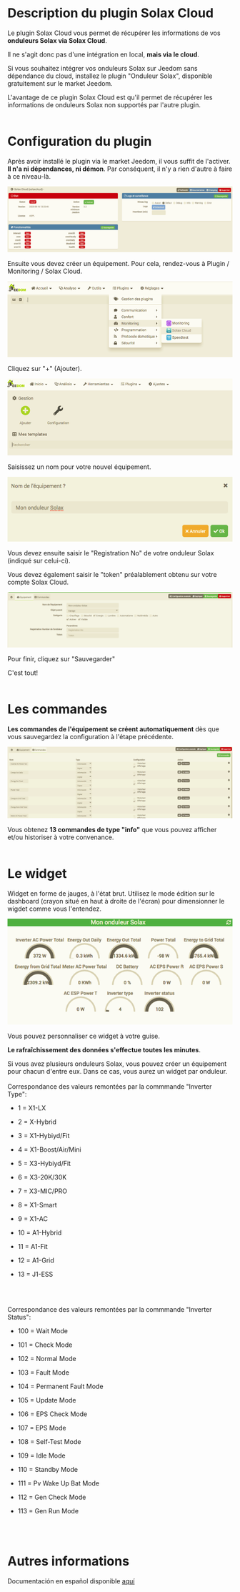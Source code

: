 Description du plugin Solax Cloud
===

Le plugin Solax Cloud vous permet de récupérer les informations de vos **onduleurs Solax via Solax Cloud**.

Il ne s'agit donc pas d'une intégration en local, **mais via le cloud**.

Si vous souhaitez intégrer vos onduleurs Solax sur Jeedom sans dépendance du cloud, installez le plugin "Onduleur Solax", disponible gratuitement sur le market Jeedom.

L'avantage de ce plugin Solax Cloud est qu'il permet de récupérer les informations de onduleurs Solax non supportés par l'autre plugin.
<br>
<br>

Configuration du plugin
===

Après avoir installé le plugin via le market Jeedom, il vous suffit de l'activer. **Il n'a ni dépendances, ni démon**. Par conséquent, il n'y a rien d'autre à faire à ce niveau-là.

![Solaxcloud](https://github.com/phroc/Jeedom_Solaxcloud/blob/master/docs/fr_FR/pics/Solax_fra_1.png)

Ensuite vous devez créer un équipement. Pour cela, rendez-vous à Plugin / Monitoring / Solax Cloud.

![Solaxcloud](https://github.com/phroc/Jeedom_Solaxcloud/blob/master/docs/fr_FR/pics/Solax_fra_2.png)

Cliquez sur "+" (Ajouter).

![Solaxcloud](https://github.com/phroc/Jeedom_Solaxcloud/blob/master/docs/fr_FR/pics/Solax_fra_3.png)

Saisissez un nom pour votre nouvel équipement.

![Solaxcloud](https://github.com/phroc/Jeedom_Solaxcloud/blob/master/docs/fr_FR/pics/Solax_fra_4.png)

Vous devez ensuite saisir le "Registration No" de votre onduleur Solax (indiqué sur celui-ci).

Vous devez également saisir le "token" préalablement obtenu sur votre compte Solax Cloud.

![Solaxcloud](https://github.com/phroc/Jeedom_Solaxcloud/blob/master/docs/fr_FR/pics/Solax_fra_5.png)

Pour finir, cliquez sur "Sauvegarder"

C'est tout!
<br>
<br>

Les commandes
===

**Les commandes de l'équipement se créent automatiquement** dès que vous sauvegardez la configuration à l'étape précédente.

![Solaxcloud](https://github.com/phroc/Jeedom_Solaxcloud/blob/master/docs/fr_FR/pics/Solax_fra_6.png)

Vous obtenez **13 commandes de type "info"** que vous pouvez afficher et/ou historiser à votre convenance.
<br>
<br> 

Le widget
===

Widget en forme de jauges, à l'état brut. Utilisez le mode édition sur le dashboard (crayon situé en haut à droite de l'écran) pour dimensionner le wigdet comme vous l'entendez.

![Solaxcloud](https://github.com/phroc/Jeedom_Solaxcloud/blob/master/docs/fr_FR/pics/Solax_fra_7.png)

Vous pouvez personnaliser ce widget à votre guise.

**Le rafraîchissement des données s'effectue toutes les minutes**.

Si vous avez plusieurs onduleurs Solax, vous pouvez créer un équipement pour chacun d'entre eux. Dans ce cas, vous aurez un widget par onduleur.
<br>
<br>
Correspondance des valeurs remontées par la commmande "Inverter Type":

* 1 =  X1-LX

* 2 =  X-Hybrid

* 3 =  X1-Hybiyd/Fit

* 4 =  X1-Boost/Air/Mini

* 5 =  X3-Hybiyd/Fit

* 6 =  X3-20K/30K

* 7 =  X3-MIC/PRO

* 8 =  X1-Smart

* 9 =  X1-AC

* 10 = A1-Hybrid

* 11 = A1-Fit

* 12 = A1-Grid

* 13 = J1-ESS
<br>
<br>

Correspondance des valeurs remontées par la commmande "Inverter Status":

* 100 = Wait Mode

* 101 = Check Mode

* 102 = Normal Mode

* 103 = Fault Mode

* 104 = Permanent Fault Mode

* 105 = Update Mode

* 106 = EPS Check Mode

* 107 = EPS Mode

* 108 = Self-Test Mode

* 109 = Idle Mode

* 110 = Standby Mode

* 111 = Pv Wake Up Bat Mode

* 112 = Gen Check Mode

* 113 = Gen Run Mode
<br>
<br> 


Autres informations
===

Documentación en español disponible [aquí](https://github.com/phroc/Jeedom_Solaxcloud/blob/master/docs/es_ES/index.md)
